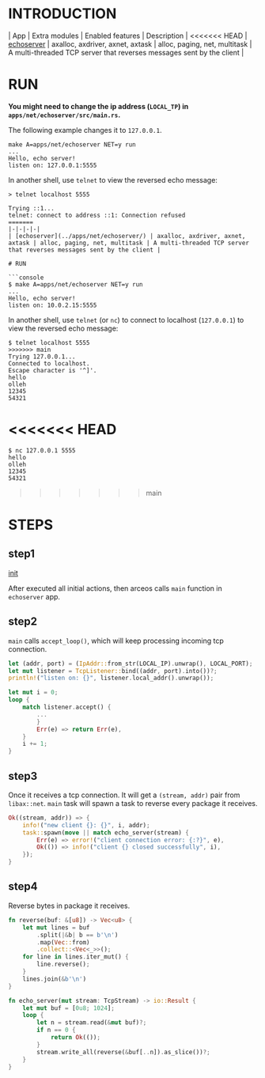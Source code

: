 # INTRODUCTION

| App | Extra modules | Enabled features | Description |
<<<<<<< HEAD
| [echoserver](apps/net/echoserver/) | axalloc, axdriver, axnet, axtask | alloc, paging, net, multitask | A multi-threaded TCP server that reverses messages sent by the client |

# RUN

**You might need to change the ip address (`LOCAL_TP`) in `apps/net/echoserver/src/main.rs`.**

The following example changes it to `127.0.0.1`.

```
make A=apps/net/echoserver NET=y run
...
Hello, echo server!
listen on: 127.0.0.1:5555
```

In another shell, use `telnet` to view the reversed echo message:

```
> telnet localhost 5555

Trying ::1...
telnet: connect to address ::1: Connection refused
=======
|-|-|-|-|
| [echoserver](../apps/net/echoserver/) | axalloc, axdriver, axnet, axtask | alloc, paging, net, multitask | A multi-threaded TCP server that reverses messages sent by the client |

# RUN

```console
$ make A=apps/net/echoserver NET=y run
...
Hello, echo server!
listen on: 10.0.2.15:5555
```

In another shell, use `telnet` (or `nc`) to connect to localhost (`127.0.0.1`) to view the reversed echo message:

```console
$ telnet localhost 5555
>>>>>>> main
Trying 127.0.0.1...
Connected to localhost.
Escape character is '^]'.
hello
olleh
12345
54321
```

<<<<<<< HEAD
=======
```console
$ nc 127.0.0.1 5555
hello
olleh
12345
54321
```

>>>>>>> main
# STEPS

## step1

[init](./init.md)

After executed all initial actions, then arceos calls `main` function in `echoserver` app.

## step2

`main` calls `accept_loop()`, which will keep processing incoming tcp connection.

```rust
let (addr, port) = (IpAddr::from_str(LOCAL_IP).unwrap(), LOCAL_PORT);
let mut listener = TcpListener::bind((addr, port).into())?;
println!("listen on: {}", listener.local_addr().unwrap());

let mut i = 0;
loop {
    match listener.accept() {
        ...
        }
        Err(e) => return Err(e),
    }
    i += 1;
}
```

## step3

Once it receives a tcp connection. It will get a `(stream, addr)` pair from `libax::net`.
`main` task will spawn a task to reverse every package it receives.

```rust
Ok((stream, addr)) => {
    info!("new client {}: {}", i, addr);
    task::spawn(move || match echo_server(stream) {
        Err(e) => error!("client connection error: {:?}", e),
        Ok(()) => info!("client {} closed successfully", i),
    });
}
```

## step4

Reverse bytes in package it receives.

```rust
fn reverse(buf: &[u8]) -> Vec<u8> {
    let mut lines = buf
        .split(|&b| b == b'\n')
        .map(Vec::from)
        .collect::<Vec<_>>();
    for line in lines.iter_mut() {
        line.reverse();
    }
    lines.join(&b'\n')
}

fn echo_server(mut stream: TcpStream) -> io::Result {
    let mut buf = [0u8; 1024];
    loop {
        let n = stream.read(&mut buf)?;
        if n == 0 {
            return Ok(());
        }
        stream.write_all(reverse(&buf[..n]).as_slice())?;
    }
}
```
